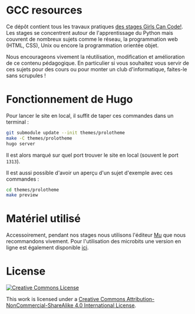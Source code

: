 # GCC resources
Ce dépôt contient tous les travaux pratiques [des stages Girls Can 
Code!](https://girlscancode.fr/). Les stages se concentrent autour de 
l'apprentissage du Python mais couvrent de nombreux sujets comme le réseau,
la programmation web (HTML, CSS), Unix ou encore la programmation orientée
objet.

Nous encourageons vivement la réutilisation, modification et amélioration de
ce contenu pédagogique. En particulier si vous souhaitez vous servir de ces
sujets pour des cours ou pour monter un club d'informatique, faites-le sans
scrupules !

# Fonctionnement de Hugo
Pour lancer le site en local, il suffit de taper ces commandes dans un
terminal : 

```bash
git submodule update --init themes/prolotheme
make -C themes/prolotheme
hugo server
```
Il est alors marqué sur quel port trouver le site en local (souvent le port `1313`).

Il est aussi possible d'avoir un aperçu d'un sujet d'exemple avec ces
commandes :

```bash
cd themes/prolotheme
make preview
```

# Matériel utilisé
Accessoirement, pendant nos stages nous utilisons l'éditeur
[Mu](https://codewith.mu/) que nous recommandons vivement. Pour l'utilisation
des microbits une version en ligne est également disponible
[ici](https://python.microbit.org/).


# License
<a rel="license" href="http://creativecommons.org/licenses/by-nc-sa/4.0/">
<img alt="Creative Commons License" style="border-width:0"
src="https://i.creativecommons.org/l/by-nc-sa/4.0/88x31.png" /></a>

This work is licensed under a [Creative Commons
Attribution-NonCommercial-ShareAlike 4.0 International
License](http://creativecommons.org/licenses/by-nc-sa/4.0/).

